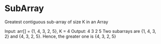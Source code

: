 # SubArray
Greatest contiguous sub-array of size K in an Array

Input: arr[] = {1, 4, 3, 2, 5}, K = 4
Output: 4 3 2 5
Two subarrays are {1, 4, 3, 2} and {4, 3, 2, 5}.
Hence, the greater one is {4, 3, 2, 5}
